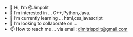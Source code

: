 - 👋 Hi, I’m @Jimpolit
- 👀 I’m interested in ... C++,Python,Java.
- 🌱 I’m currently learning ... html,css,javascript
- 💞️ I’m looking to collaborate on ...
- 📫 How to reach me ... via email: dimitrispolit@gmail.com         

<!---
Jimpolit/Jimpolit is a ✨ special ✨ repository because its `README.md` (this file) appears on your GitHub profile.
You can click the Preview link to take a look at your changes.
--->
